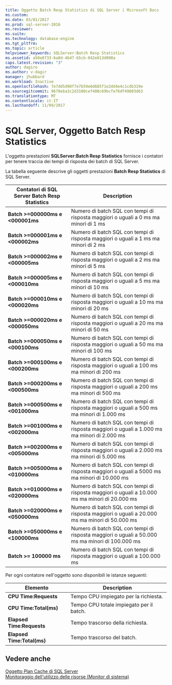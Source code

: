 ```yaml
---
title: Oggetto Batch Resp Statistics di SQL Server | Microsoft Docs
ms.custom: 
ms.date: 03/01/2017
ms.prod: sql-server-2016
ms.reviewer: 
ms.suite: 
ms.technology: database-engine
ms.tgt_pltfrm: 
ms.topic: article
helpviewer_keywords: SQLServer:Batch Resp Statistics
ms.assetid: a58e8733-6a8d-4b47-b5cb-042e813d808a
caps.latest.revision: "3"
author: dagiro
ms.author: v-dagir
manager: jhubbard
ms.workload: Inactive
ms.openlocfilehash: 7e7dd5d90f7e7b59e6d685f1e2dd4e4c1cdb319e
ms.sourcegitcommit: 9678eba3c2d3100cef408c69bcfe76df49803d63
ms.translationtype: MT
ms.contentlocale: it-IT
ms.lasthandoff: 11/09/2017
---
```

# <a name="sql-server-batch-resp-statistics-object"></a>SQL Server, Oggetto Batch Resp Statistics
L'oggetto prestazioni **SQLServer:Batch Resp Statistics** fornisce i contatori per tenere traccia dei tempi di risposta dei batch di SQL Server.

La tabella seguente descrive gli oggetti prestazioni **Batch Resp Statistics** di SQL Server.


|**Contatori di SQL Server Batch Resp Statistics**|Description|  
|-------------|-----------------|  
|**Batch >=000000ms e \<000001ms**|Numero di batch SQL con tempi di risposta maggiori o uguali a 0 ms ma minori di 1 ms|
|**Batch >=000001ms e \<000002ms**|Numero di batch SQL con tempi di risposta maggiori o uguali a 1 ms ma minori di 2 ms|
|**Batch >=000002ms e \<000005ms**|Numero di batch SQL con tempi di risposta maggiori o uguali a 2 ms ma minori di 5 ms|
|**Batch >=000005ms e \<000010ms**|Numero di batch SQL con tempi di risposta maggiori o uguali a 5 ms ma minori di 10 ms|
|**Batch >=000010ms e \<000020ms**|Numero di batch SQL con tempi di risposta maggiori o uguali a 10 ms ma minori di 20 ms|
|**Batch >=000020ms e \<000050ms**|Numero di batch SQL con tempi di risposta maggiori o uguali a 20 ms ma minori di 50 ms|
|**Batch >=000050ms e \<000100ms**|Numero di batch SQL con tempi di risposta maggiori o uguali a 50 ms ma minori di 100 ms|
|**Batch >=000100ms e \<000200ms**|Numero di batch SQL con tempi di risposta maggiori o uguali a 100 ms ma minori di 200 ms|
|**Batch >=000200ms e \<000500ms**|Numero di batch SQL con tempi di risposta maggiori o uguali a 200 ms ma minori di 500 ms|
|**Batch >=000500ms e \<001000ms**|Numero di batch SQL con tempi di risposta maggiori o uguali a 500 ms ma minori di 1.000 ms|
|**Batch >=001000ms e \<002000ms**|Numero di batch SQL con tempi di risposta maggiori o uguali a 1.000 ms ma minori di 2.000 ms|
|**Batch >=002000ms e \<005000ms**|Numero di batch SQL con tempi di risposta maggiori o uguali a 2.000 ms ma minori di 5.000 ms|
|**Batch >=005000ms e \<010000ms**|Numero di batch SQL con tempi di risposta maggiori o uguali a 5000 ms ma minori di 10.000 ms|
|**Batch >=010000ms e \<020000ms**|Numero di batch SQL con tempi di risposta maggiori o uguali a 10.000 ms ma minori di 20.000 ms|
|**Batch >=020000ms e \<050000ms**|Numero di batch SQL con tempi di risposta maggiori o uguali a 20.000 ms ma minori di 50.000 ms|
|**Batch >=050000ms e \<100000ms**|Numero di batch SQL con tempi di risposta maggiori o uguali a 50.000 ms ma minori di 100.000 ms| 
|**Batch >= 100000 ms**|Numero di batch SQL con tempi di risposta maggiori o uguali a 100.000 ms| 

Per ogni contatore nell'oggetto sono disponibili le istanze seguenti:  
  
|Elemento|Description|  
|----------|-----------------|  
|**CPU Time:Requests**|Tempo CPU impiegato per la richiesta.|  
|**CPU Time:Total(ms)**|Tempo CPU totale impiegato per il batch.|  
|**Elapsed Time:Requests**|Tempo trascorso della richiesta.|  
|**Elapsed Time:Total(ms)**|Tempo trascorso del batch.|  

## <a name="see-also"></a>Vedere anche
[Oggetto Plan Cache di SQL Server](../../relational-databases/performance-monitor/sql-server-plan-cache-object.md)  
[Monitoraggio dell'utilizzo delle risorse (Monitor di sistema)](../../relational-databases/performance-monitor/monitor-resource-usage-system-monitor.md)  
